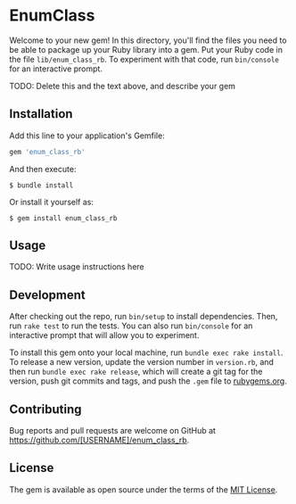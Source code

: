 # EnumClass

Welcome to your new gem! In this directory, you'll find the files you need to be able to package up your Ruby library into a gem. Put your Ruby code in the file `lib/enum_class_rb`. To experiment with that code, run `bin/console` for an interactive prompt.

TODO: Delete this and the text above, and describe your gem

## Installation

Add this line to your application's Gemfile:

```ruby
gem 'enum_class_rb'
```

And then execute:

    $ bundle install

Or install it yourself as:

    $ gem install enum_class_rb

## Usage

TODO: Write usage instructions here

## Development

After checking out the repo, run `bin/setup` to install dependencies. Then, run `rake test` to run the tests. You can also run `bin/console` for an interactive prompt that will allow you to experiment.

To install this gem onto your local machine, run `bundle exec rake install`. To release a new version, update the version number in `version.rb`, and then run `bundle exec rake release`, which will create a git tag for the version, push git commits and tags, and push the `.gem` file to [rubygems.org](https://rubygems.org).

## Contributing

Bug reports and pull requests are welcome on GitHub at https://github.com/[USERNAME]/enum_class_rb.


## License

The gem is available as open source under the terms of the [MIT License](https://opensource.org/licenses/MIT).
